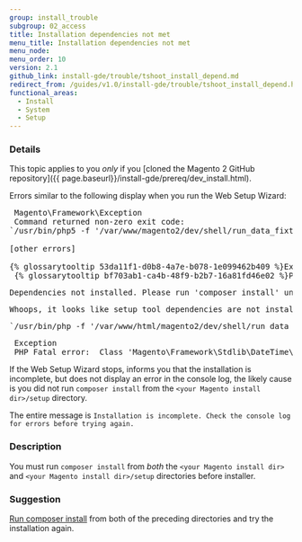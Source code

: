 ```yaml
---
group: install_trouble
subgroup: 02_access
title: Installation dependencies not met
menu_title: Installation dependencies not met
menu_node:
menu_order: 10
version: 2.1
github_link: install-gde/trouble/tshoot_install_depend.md
redirect_from: /guides/v1.0/install-gde/trouble/tshoot_install_depend.html
functional_areas:
  - Install
  - System
  - Setup
---
```



### Details
This topic applies to you *only* if you [cloned the Magento 2 GitHub repository]({{ page.baseurl}}/install-gde/prereq/dev_install.html).

Errors similar to the following display when you run the Web Setup Wizard:

<pre> Magento\Framework\Exception
 Command returned non-zero exit code:
`/usr/bin/php5 -f '/var/www/magento2/dev/shell/run_data_fixtures.php' -- --bootstrap='MAGE_DIRS[base][path]=/var/www/magento2' 2>&1`

[other errors]

{% glossarytooltip 53da11f1-d0b8-4a7e-b078-1e099462b409 %}Exception{% endglossarytooltip %}
 {% glossarytooltip bf703ab1-ca4b-48f9-b2b7-16a81fd46e02 %}PHP{% endglossarytooltip %} Fatal error:  Class 'Magento\Framework\Stdlib\DateTime\TimezoneInterface' not found in /var/www/magento2/app/bootstrap.php on line 56</pre>
 
<pre>Dependencies not installed. Please run 'composer install' under /setup directory.</pre>

<pre>Whoops, it looks like setup tool dependencies are not installed.</pre>

<pre>`/usr/bin/php -f '/var/www/html/magento2/dev/shell/run_data_fixtures.php' -- --bootstrap='MAGE_DIRS[base][path]=/var/www/html/magento2' 2>&1`</pre>
<pre> Exception
 PHP Fatal error:  Class 'Magento\Framework\Stdlib\DateTime\TimezoneInterface' not found in /var/www/html/magento2/app/bootstrap.php on line 56</pre>
 
<div class="bs-callout bs-callout-info" id="info">
<span class="glyphicon-class">
  <p>If the Web Setup Wizard stops, informs you that the installation is incomplete, but does not display an error in the console log, the likely cause is you did not run <code>composer install</code> from the <code>&lt;your Magento install dir>/setup</code> directory.</p>
  <p>The entire message is <code>Installation is incomplete. Check the console log for errors before trying again.</code></p></span>
</div>
 
### Description

You must run `composer install` from *both* the `<your Magento install dir>` and `<your Magento install dir>/setup` directories before installer.

### Suggestion

<a href="{{page.baseurl}}/install-gde/install/prepare-install.html">Run composer install</a> from both of the preceding directories and try the installation again.
